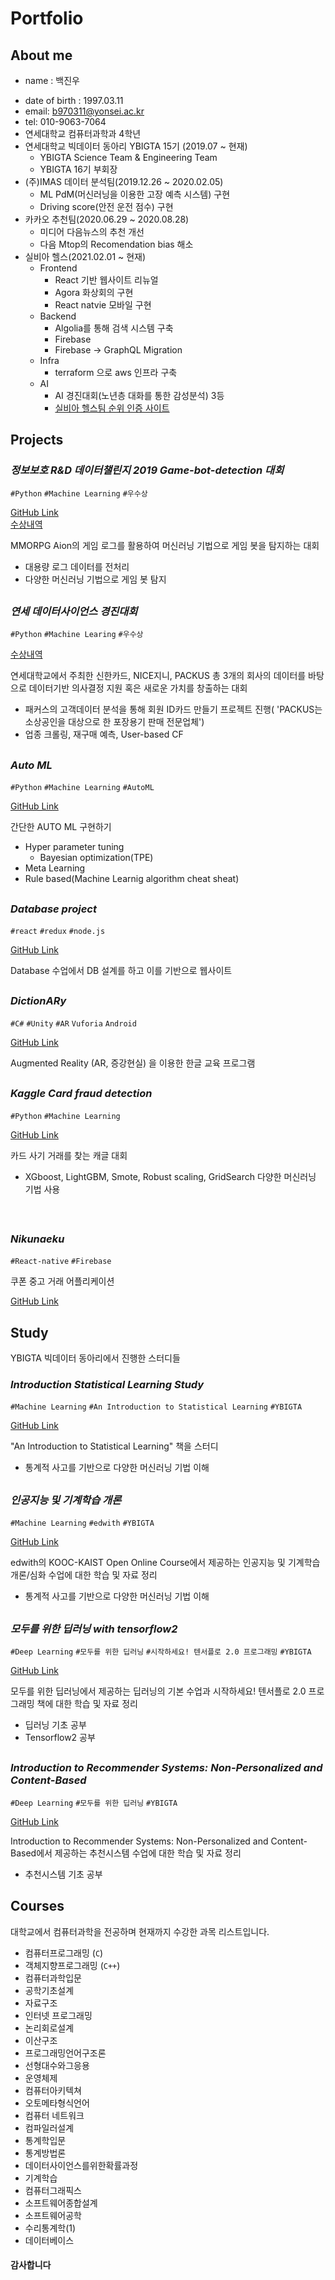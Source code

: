 # Portfolio
## About me
- name : 백진우
* date of birth : 1997.03.11
* email: b970311@yonsei.ac.kr
* tel: 010-9063-7064
* 연세대학교 컴퓨터과학과 4학년
* 연세대학교 빅데이터 동아리 YBIGTA 15기 (2019.07 ~ 현재)
  * YBIGTA Science Team & Engineering Team
  * YBIGTA 16기 부회장
* (주)IMAS 데이터 분석팀(2019.12.26 ~ 2020.02.05)
  * ML PdM(머신러닝을 이용한 고장 예측 시스템) 구현
  * Driving score(안전 운전 점수) 구현
* 카카오 추천팀(2020.06.29 ~ 2020.08.28)
  * 미디어 다음뉴스의 추천 개선
  * 다음 Mtop의 Recomendation bias 해소 
* 실비아 헬스(2021.02.01 ~ 현재)
  * Frontend
    * React 기반 웹사이트 리뉴얼
    * Agora 화상회의 구현
    * React natvie 모바일 구현
  * Backend
    * Algolia를 통해 검색 시스템 구축
    * Firebase
    * Firebase -> GraphQL Migration
  * Infra
    * terraform 으로 aws 인프라 구축
  * AI
    * AI 경진대회(노년층 대화를 통한 감성분석) 3등
    * [실비아 헬스팀 순위 인증 사이트](https://www.nipa.kr/main/selectBbsNttView.do?key=121&bbsNo=1&nttNo=1995&bbsTy=biz&searchCtgry=&searchCnd=SJ&searchKrwd=%EC%9D%B8%EA%B3%B5%EC%A7%80%EB%8A%A5&pageIndex=1)
  
## Projects

### _정보보호 R&D 데이터챌린지 2019 Game-bot-detection 대회_
`#Python` `#Machine Learning` `#우수상`

[GitHub Link](https://github.com/Nanjangpan/Game-bot-detection) <br>
[수상내역](https://www.kisis.or.kr/kisis/subIndex/282.do)


MMORPG Aion의 게임 로그를 활용하여 머신러닝 기법으로 게임 봇을 탐지하는 대회
- 대용량 로그 데이터를 전처리
- 다양한 머신러닝 기법으로 게임 봇 탐지
## 

### _연세 데이터사이언스 경진대회_
`#Python` `#Machine Learing` `#우수상`

[수상내역](https://www.yonsei.ac.kr/ocx/news.jsp?mode=view&ar_seq=20191227163929003093&sr_volume=625&list_mode=list&sr_site=S&pager.offset=9)

연세대학교에서 주최한 신한카드, NICE지니, PACKUS 총 3개의 회사의 데이터를 바탕으로 데이터기반 의사결정 지원 혹은 새로운 가치를 창출하는 대회
- 패커스의 고객데이터 분석을 통해 회원 ID카드 만들기 프로젝트 진행(
'PACKUS는 소상공인을 대상으로 한 포장용기 판매 전문업체')
- 업종 크롤링, 재구매 예측, User-based CF
##

### _Auto ML_ 
`#Python` `#Machine Learning` `#AutoML`

[GitHub Link](https://github.com/Nanjangpan/Auto_ML)

간단한 AUTO ML 구현하기
* Hyper parameter tuning
  * Bayesian optimization(TPE)
* Meta Learning
* Rule based(Machine Learnig algorithm cheat sheat)

##

### _Database project_ 
`#react` `#redux` `#node.js`

[GitHub Link](https://github.com/Nanjangpan/Database-Project)

Database 수업에서 DB 설계를 하고 이를 기반으로 웹사이트 

##

### _DictionARy_ 
`#C#` `#Unity` `#AR` `Vuforia` `Android`

[GitHub Link](https://github.com/Nanjangpan/DictionARy)

Augmented Reality (AR, 증강현실) 을 이용한 한글 교육 프로그램

##

### _Kaggle Card fraud detection_ 
`#Python` `#Machine Learning` 

[GitHub Link](https://github.com/Nanjangpan/Project_Kaggle_Card_fraud_detection)

카드 사기 거래를 찾는 캐글 대회
- XGboost, LightGBM, Smote, Robust scaling, GridSearch 다양한 머신러닝 기법 사용
<br>

##

### _Nikunaeku_ 
`#React-native` `#Firebase`

쿠폰 중고 거래 어플리케이션


[GitHub Link](https://github.com/Nanjangpan/nikunaekuapp
) <br>


## Study 
YBIGTA 빅데이터 동아리에서 진행한 스터디들

### _Introduction Statistical Learning Study_
`#Machine Learning` `#An Introduction to Statistical Learning` `#YBIGTA`

[GitHub Link](https://github.com/Nanjangpan/ISL-Introduction-Statistical-Learning-Study) <br>

"An Introduction to Statistical Learning" 책을 스터디
- 통계적 사고를 기반으로 다양한 머신러닝 기법 이해
## 

### _인공지능 및 기계학습 개론_
`#Machine Learning` `#edwith` `#YBIGTA`

[GitHub Link](https://github.com/Nanjangpan/study_AI-ML) <br>

edwith의 KOOC-KAIST Open Online Course에서 제공하는 인공지능 및 기계학습 개론/심화 수업에 대한 학습 및 자료 정리
- 통계적 사고를 기반으로 다양한 머신러닝 기법 이해
## 

### _모두를 위한 딥러닝 with tensorflow2_
`#Deep Learning` `#모두를 위한 딥러닝` `#시작하세요! 텐서플로 2.0 프로그래밍` `#YBIGTA`

[GitHub Link](https://github.com/Nanjangpan/DeepLearningZeroToAll-tensorflow2) <br>

모두를 위한 딥러닝에서 제공하는 딥러닝의 기본 수업과 시작하세요! 텐서플로 2.0 프로그래밍 책에 대한 학습 및 자료 정리
- 딥러닝 기초 공부
- Tensorflow2 공부
## 

### _Introduction to Recommender Systems: Non-Personalized and Content-Based_
`#Deep Learning` `#모두를 위한 딥러닝` `#YBIGTA`

[GitHub Link](https://github.com/Nanjangpan/Introduction-to-Recommender-Systems-study) <br>

Introduction to Recommender Systems: Non-Personalized and Content-Based에서 제공하는 추천시스템 수업에 대한 학습 및 자료 정리
- 추천시스템 기초 공부
## 

## Courses
대학교에서 컴퓨터과학을 전공하며 현재까지 수강한 과목 리스트입니다.

- 컴퓨터프로그래밍 (`C`)
- 객체지향프로그래밍 (`C++`)
- 컴퓨터과학입문
- 공학기초설계
- 자료구조
- 인터넷 프로그래밍
- 논리회로설계
- 이산구조
- 프로그래밍언어구조론
- 선형대수와그응용
- 운영체제
- 컴퓨터아키텍쳐
- 오토메타형식언어
- 컴퓨터 네트워크
- 컴파일러설계
- 통계학입문
- 통계방법론
- 데이터사이언스를위한확률과정
- 기계학습
- 컴퓨터그래픽스
- 소프트웨어종합설계
- 소프트웨어공학
- 수리통계학(1)
- 데이터베이스



#### 감사합니다

